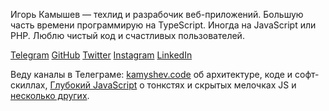 Игорь Камышев — техлид и разрабочик веб-приложений. Большую часть времени программирую на TypeScript. Иногда на JavaScript или PHP. Люблю чистый код и счастливых пользователей.

[Telegram](https://t.me/igorkamyshev) [GitHub](https://github.com/igorkamyshev) [Twitter](https://twitter.com/kamyshev_code) [Instagram](https://www.instagram.com/kamyshev_trip/) [LinkedIn](https://www.linkedin.com/in/igor-kamyshev-979745110/)

Веду каналы в Телеграме: [kamyshev.code](https://t.me/code_for) об архитектуре, коде и софт-скиллах, [Глубокий JavaScript](https://t.me/deep_js) о тонкстях и скрытых мелочках JS и [несколько других](https://holistic-smm.ru).